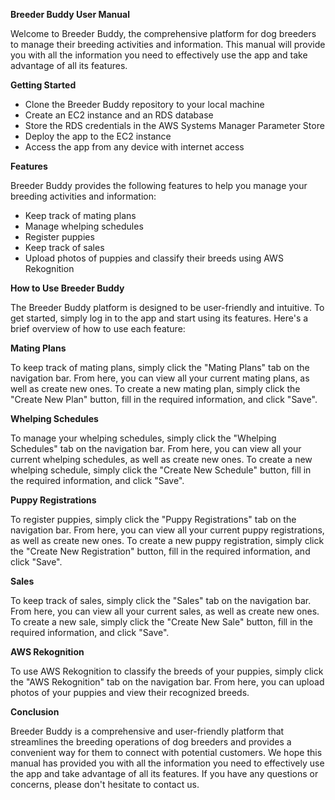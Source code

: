 **Breeder Buddy User Manual**

Welcome to Breeder Buddy, the comprehensive platform for dog breeders to manage their breeding activities and information. This manual will provide you with all the information you need to effectively use the app and take advantage of all its features.

**Getting Started**

* Clone the Breeder Buddy repository to your local machine
* Create an EC2 instance and an RDS database
* Store the RDS credentials in the AWS Systems Manager Parameter Store
* Deploy the app to the EC2 instance
* Access the app from any device with internet access

**Features**

Breeder Buddy provides the following features to help you manage your breeding activities and information:

* Keep track of mating plans
* Manage whelping schedules
* Register puppies
* Keep track of sales
* Upload photos of puppies and classify their breeds using AWS Rekognition

**How to Use Breeder Buddy**

The Breeder Buddy platform is designed to be user-friendly and intuitive. To get started, simply log in to the app and start using its features. Here's a brief overview of how to use each feature:

**Mating Plans**

To keep track of mating plans, simply click the "Mating Plans" tab on the navigation bar. From here, you can view all your current mating plans, as well as create new ones. To create a new mating plan, simply click the "Create New Plan" button, fill in the required information, and click "Save".

**Whelping Schedules**

To manage your whelping schedules, simply click the "Whelping Schedules" tab on the navigation bar. From here, you can view all your current whelping schedules, as well as create new ones. To create a new whelping schedule, simply click the "Create New Schedule" button, fill in the required information, and click "Save".

**Puppy Registrations**

To register puppies, simply click the "Puppy Registrations" tab on the navigation bar. From here, you can view all your current puppy registrations, as well as create new ones. To create a new puppy registration, simply click the "Create New Registration" button, fill in the required information, and click "Save".

**Sales**

To keep track of sales, simply click the "Sales" tab on the navigation bar. From here, you can view all your current sales, as well as create new ones. To create a new sale, simply click the "Create New Sale" button, fill in the required information, and click "Save".

**AWS Rekognition**

To use AWS Rekognition to classify the breeds of your puppies, simply click the "AWS Rekognition" tab on the navigation bar. From here, you can upload photos of your puppies and view their recognized breeds.

**Conclusion**

Breeder Buddy is a comprehensive and user-friendly platform that streamlines the breeding operations of dog breeders and provides a convenient way for them to connect with potential customers. We hope this manual has provided you with all the information you need to effectively use the app and take advantage of all its features. If you have any questions or concerns, please don't hesitate to contact us.


